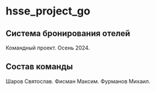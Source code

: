 # hsse_project_go
## Система бронирования отелей
Командный проект. Осень 2024.

## Состав команды
Шаров Святослав. Фисман Максим. Фурманов Михаил.
